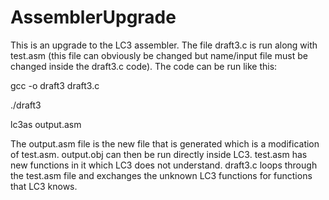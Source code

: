 # AssemblerUpgrade
This is an upgrade to the LC3 assembler.
The file draft3.c is run along with test.asm (this file can obviously be changed but name/input file must be changed inside the draft3.c code).
The code can be run like this:

gcc -o draft3 draft3.c

./draft3

lc3as output.asm

The output.asm file is the new file that is generated which is a modification of test.asm.
output.obj can then be run directly inside LC3. 
test.asm has new functions in it which LC3 does not understand. draft3.c loops through the test.asm file and exchanges the unknown LC3 functions for functions that LC3 knows. 
